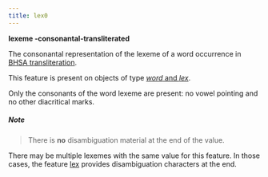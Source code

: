 ```yaml
---
title: lex0
---
```


**lexeme -consonantal-transliterated**


The consonantal representation of the lexeme of a word occurrence in
[BHSA transliteration]({{tfd}}/Writing/Hebrew.html).

This feature is present on objects of type [*word* and *lex*](otype.md).

Only the consonants of the word lexeme are present: no vowel pointing and no other diacritical marks.

##### Note
> There is **no** disambiguation material at the end of the value.

There may be multiple lexemes with the same value for this feature.
In those cases, the feature [lex](lex.md) provides disambiguation characters at the end.
